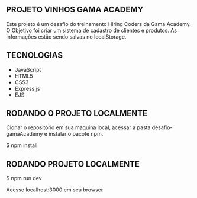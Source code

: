 ## PROJETO VINHOS GAMA ACADEMY

Este projeto é um desafio do treinamento Hiring Coders da Gama Academy.
O Objetivo foi criar um sistema de cadastro de clientes e produtos. 
As informações estão sendo salvas no localStorage.

## TECNOLOGIAS

- JavaScript
- HTML5
- CSS3
- Express.js
- EJS

## RODANDO O PROJETO LOCALMENTE

Clonar o repositório em sua maquina local, acessar a pasta desafio-gamaAcademy e instalar o pacote npm.

$ npm install

## RODANDO PROJETO LOCALMENTE

$ npm run dev

Acesse localhost:3000 em seu browser


